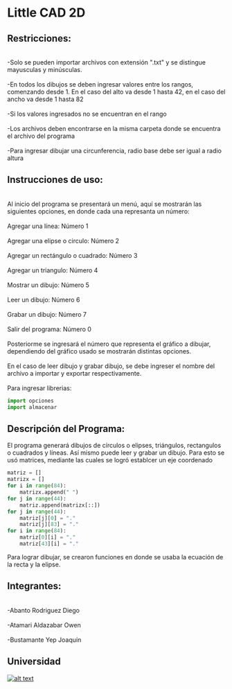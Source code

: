 # Little CAD 2D

## Restricciones:
<br>-Solo se pueden importar archivos con extensión ".txt" y se distingue mayusculas y minúsculas.</br>
<br>-En todos los dibujos se deben ingresar valores entre los rangos, comenzando desde 1. En el caso del alto va desde 1 hasta 42, en el caso del ancho va desde 1 hasta 82</br>
<br>-Si los valores ingresados no se encuentran en el rango</br>
<br>-Los archivos deben encontrarse en la misma carpeta donde se encuentra el archivo del programa</br>
<br>-Para ingresar dibujar una circunferencia, radio base debe ser igual a radio altura</br>

## Instrucciones de uso:
<br>Al inicio del programa se presentará un menú, aquí se mostrarán las siguientes opciones, en donde cada una represanta un número:</br>
<br>Agregar una línea: Número 1</br>
<br>Agregar una elipse o circulo: Número 2</br>
<br>Agregar un rectángulo o cuadrado: Número 3</br>
<br>Agregar un triangulo: Número 4</br>
<br>Mostrar un dibujo: Número 5</br>
<br>Leer un dibujo: Número 6</br>
<br>Grabar un dibujo: Número 7</br>
<br>Salir del programa: Número 0</br>
<br>Posteriorme se ingresará el número que representa el gráfico a dibujar, dependiendo del gráfico usado se mostrarán distintas opciones. </br>
<br>En el caso de leer dibujo y grabar dibujo, se debe ingreser el nombre del archivo a importar y exportar respectivamente.</br>
<br>Para ingresar librerias:</br>

```python
import opciones
import almacenar
```

## Descripción del Programa:
El programa generará dibujos de círculos o elipses, triángulos, rectangulos o cuadrados y líneas. Así mismo puede leer y grabar un dibujo. Para esto se usó matrices, mediante las cuales se logró establcer un eje coordenado
```python
matriz = []
matrizx = []
for i in range(84):
    matrizx.append(" ")
for j in range(44):
    matriz.append(matrizx[::])
for j in range(44):
    matriz[j][0] = "."
    matriz[j][83] = "."
for i in range(84):
    matriz[0][i] = "."
    matriz[43][i] = "."
```
Para lograr dibujar, se crearon funciones en donde se usaba la ecuación de la recta y la elipse.

## Integrantes:
<br>-Abanto Rodriguez Diego</br>
<br>-Atamari Aldazabar Owen</br>
<br>-Bustamante Yep Joaquín</br>

## Universidad
[![alt text](https://www.utec.edu.pe/sites/default/files//logo_0.png)](https://www.utec.edu.pe/)

